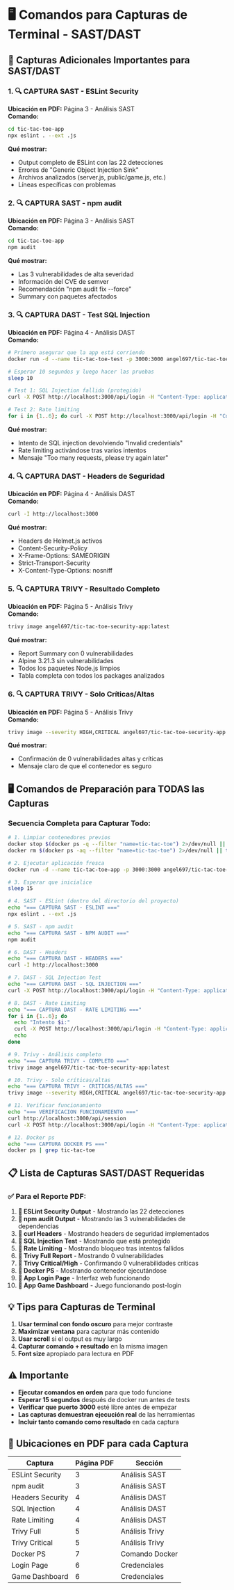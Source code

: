 # 🖥️ Comandos para Capturas de Terminal - SAST/DAST

## 📸 Capturas Adicionales Importantes para SAST/DAST

### 1. 🔍 CAPTURA SAST - ESLint Security
**Ubicación en PDF:** Página 3 - Análisis SAST  
**Comando:**
```bash
cd tic-tac-toe-app
npx eslint . --ext .js
```
**Qué mostrar:**
- Output completo de ESLint con las 22 detecciones
- Errores de "Generic Object Injection Sink"
- Archivos analizados (server.js, public/game.js, etc.)
- Líneas específicas con problemas

### 2. 🔍 CAPTURA SAST - npm audit
**Ubicación en PDF:** Página 3 - Análisis SAST  
**Comando:**
```bash
cd tic-tac-toe-app
npm audit
```
**Qué mostrar:**
- Las 3 vulnerabilidades de alta severidad
- Información del CVE de semver
- Recomendación "npm audit fix --force"
- Summary con paquetes afectados

### 3. 🔍 CAPTURA DAST - Test SQL Injection
**Ubicación en PDF:** Página 4 - Análisis DAST  
**Comando:**
```bash
# Primero asegurar que la app está corriendo
docker run -d --name tic-tac-toe-test -p 3000:3000 angel697/tic-tac-toe-security-app:latest

# Esperar 10 segundos y luego hacer las pruebas
sleep 10

# Test 1: SQL Injection fallido (protegido)
curl -X POST http://localhost:3000/api/login -H "Content-Type: application/json" -d '{"username":"admin\"; DROP TABLE users; --","password":"any"}'

# Test 2: Rate limiting
for i in {1..6}; do curl -X POST http://localhost:3000/api/login -H "Content-Type: application/json" -d '{"username":"admin","password":"wrong"}' -s; echo; done
```
**Qué mostrar:**
- Intento de SQL injection devolviendo "Invalid credentials"
- Rate limiting activándose tras varios intentos
- Mensaje "Too many requests, please try again later"

### 4. 🔍 CAPTURA DAST - Headers de Seguridad
**Ubicación en PDF:** Página 4 - Análisis DAST  
**Comando:**
```bash
curl -I http://localhost:3000
```
**Qué mostrar:**
- Headers de Helmet.js activos
- Content-Security-Policy
- X-Frame-Options: SAMEORIGIN
- Strict-Transport-Security
- X-Content-Type-Options: nosniff

### 5. 🔍 CAPTURA TRIVY - Resultado Completo
**Ubicación en PDF:** Página 5 - Análisis Trivy  
**Comando:**
```bash
trivy image angel697/tic-tac-toe-security-app:latest
```
**Qué mostrar:**
- Report Summary con 0 vulnerabilidades
- Alpine 3.21.3 sin vulnerabilidades
- Todos los paquetes Node.js limpios
- Tabla completa con todos los packages analizados

### 6. 🔍 CAPTURA TRIVY - Solo Críticas/Altas
**Ubicación en PDF:** Página 5 - Análisis Trivy  
**Comando:**
```bash
trivy image --severity HIGH,CRITICAL angel697/tic-tac-toe-security-app:latest
```
**Qué mostrar:**
- Confirmación de 0 vulnerabilidades altas y críticas
- Mensaje claro de que el contenedor es seguro

## 🖥️ Comandos de Preparación para TODAS las Capturas

### Secuencia Completa para Capturar Todo:

```bash
# 1. Limpiar contenedores previos
docker stop $(docker ps -q --filter "name=tic-tac-toe") 2>/dev/null || true
docker rm $(docker ps -aq --filter "name=tic-tac-toe") 2>/dev/null || true

# 2. Ejecutar aplicación fresca
docker run -d --name tic-tac-toe-app -p 3000:3000 angel697/tic-tac-toe-security-app:latest

# 3. Esperar que inicialice
sleep 15

# 4. SAST - ESLint (dentro del directorio del proyecto)
echo "=== CAPTURA SAST - ESLINT ==="
npx eslint . --ext .js

# 5. SAST - npm audit  
echo "=== CAPTURA SAST - NPM AUDIT ==="
npm audit

# 6. DAST - Headers
echo "=== CAPTURA DAST - HEADERS ==="
curl -I http://localhost:3000

# 7. DAST - SQL Injection Test
echo "=== CAPTURA DAST - SQL INJECTION ==="
curl -X POST http://localhost:3000/api/login -H "Content-Type: application/json" -d '{"username":"admin\"; DROP TABLE users; --","password":"any"}'

# 8. DAST - Rate Limiting
echo "=== CAPTURA DAST - RATE LIMITING ==="
for i in {1..6}; do 
  echo "Intento $i:"
  curl -X POST http://localhost:3000/api/login -H "Content-Type: application/json" -d '{"username":"admin","password":"wrong"}' -s
  echo
done

# 9. Trivy - Análisis completo
echo "=== CAPTURA TRIVY - COMPLETO ==="
trivy image angel697/tic-tac-toe-security-app:latest

# 10. Trivy - Solo críticas/altas
echo "=== CAPTURA TRIVY - CRITICAS/ALTAS ==="
trivy image --severity HIGH,CRITICAL angel697/tic-tac-toe-security-app:latest

# 11. Verificar funcionamiento
echo "=== VERIFICACION FUNCIONAMIENTO ==="
curl http://localhost:3000/api/session
curl -X POST http://localhost:3000/api/login -H "Content-Type: application/json" -d '{"username":"admin","password":"admin"}'

# 12. Docker ps
echo "=== CAPTURA DOCKER PS ==="
docker ps | grep tic-tac-toe
```

## 📋 Lista de Capturas SAST/DAST Requeridas

### ✅ Para el Reporte PDF:

1. **📸 ESLint Security Output** - Mostrando las 22 detecciones
2. **📸 npm audit Output** - Mostrando las 3 vulnerabilidades de dependencias  
3. **📸 curl Headers** - Mostrando headers de seguridad implementados
4. **📸 SQL Injection Test** - Mostrando que está protegido
5. **📸 Rate Limiting** - Mostrando bloqueo tras intentos fallidos
6. **📸 Trivy Full Report** - Mostrando 0 vulnerabilidades
7. **📸 Trivy Critical/High** - Confirmando 0 vulnerabilidades críticas
8. **📸 Docker PS** - Mostrando contenedor ejecutándose
9. **📸 App Login Page** - Interfaz web funcionando
10. **📸 App Game Dashboard** - Juego funcionando post-login

## 💡 Tips para Capturas de Terminal

1. **Usar terminal con fondo oscuro** para mejor contraste
2. **Maximizar ventana** para capturar más contenido
3. **Usar scroll** si el output es muy largo
4. **Capturar comando + resultado** en la misma imagen
5. **Font size** apropiado para lectura en PDF

## ⚠️ Importante

- **Ejecutar comandos en orden** para que todo funcione
- **Esperar 15 segundos** después de docker run antes de tests
- **Verificar que puerto 3000** esté libre antes de empezar
- **Las capturas demuestran ejecución real** de las herramientas
- **Incluir tanto comando como resultado** en cada captura

## 🎯 Ubicaciones en PDF para cada Captura

| Captura | Página PDF | Sección |
|---------|------------|---------|
| ESLint Security | 3 | Análisis SAST |
| npm audit | 3 | Análisis SAST |
| Headers Security | 4 | Análisis DAST |
| SQL Injection | 4 | Análisis DAST |
| Rate Limiting | 4 | Análisis DAST |
| Trivy Full | 5 | Análisis Trivy |
| Trivy Critical | 5 | Análisis Trivy |
| Docker PS | 7 | Comando Docker |
| Login Page | 6 | Credenciales |
| Game Dashboard | 6 | Credenciales |